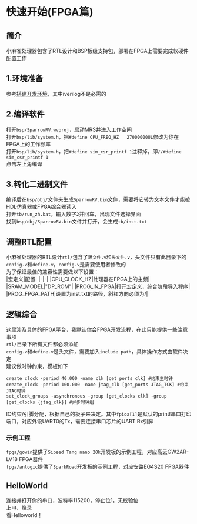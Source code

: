 # 快速开始(FPGA篇)

## 简介
小麻雀处理器包含了RTL设计和BSP板级支持包，部署在FPGA上需要完成软硬件配置工作  

## 1.环境准备
参考[搭建开发环境](/doc/使用手册/搭建开发环境.md)，其中iverilog不是必需的  

## 2.编译软件
打开`bsp/SparrowRV.wvproj`，启动MRS并进入工作空间  
打开`bsp/lib/system.h`，把`#define CPU_FREQ_HZ   27000000UL`修改为你在FPGA上的工作频率  
打开`bsp/lib/system.h`，把`#define sim_csr_printf 1`注释掉，即`//#define sim_csr_printf 1`  
点击左上角编译  

## 3.转化二进制文件
编译后在`bsp/obj/`文件夹生成`SparrowRV.bin`文件，需要将它转为文本文件才能被HDL仿真器或FPGA综合器读入  
打开`tb/run_zh.bat`，输入数字`2`并回车，出现文件选择界面  
找到`bsp/obj/SparrowRV.bin`文件并打开，会生成`tb/inst.txt`  

## 调整RTL配置
小麻雀处理器的RTL设计`rtl/`包含了`源文件.v`和`头文件.v`，头文件只有此目录下的`config.v`和`define.v`，`config.v`是需要使用者修改的  
为了保证最佳的兼容性需要做以下设置：  
|宏定义|配置|
|-|-|
|CPU_CLOCK_HZ|处理器在FPGA上的主频|
|SRAM_MODEL|"DP_ROM"|
|PROG_IN_FPGA|打开宏定义，综合阶段导入程序|
|PROG_FPGA_PATH|设置为inst.txt的路径，斜杠方向必须为/|

## 逻辑综合
这里涉及具体的FPGA平台，我默认你会FPGA开发流程，在此只能提供一些注意事项  
`rtl/`目录下所有文件都必须添加  
`config.v`和`define.v`是头文件，需要加入`include path`，具体操作方式由软件决定  
建议做时钟约束，模板如下  
```
create_clock -period 40.000 -name clk [get_ports clk] #约束主时钟
create_clock -period 100.000 -name jtag_clk [get_ports JTAG_TCK] #约束JTAG时钟
set_clock_groups -asynchronous -group [get_clocks clk] -group [get_clocks {jtag_clk}] #异步时钟组
```
IO约束/引脚分配，根据自己的板子来决定。其中`fpioa[1]`是默认的printf串口打印端口，对应外设UART0的Tx，需要连接串口芯片的UART Rx引脚  

### 示例工程
`fpga/gowin`提供了`Sipeed Tang nano 20k`开发板的示例工程，对应高云GW2AR-LV18 FPGA器件  
`fpga/anlogic`提供了`SparkRoad`开发板的示例工程，对应安路EG4S20 FPGA器件  

## HelloWorld
连接并打开你的串口，波特率115200，停止位1，无校验位  
上电、烧录  
看Helloworld！  
